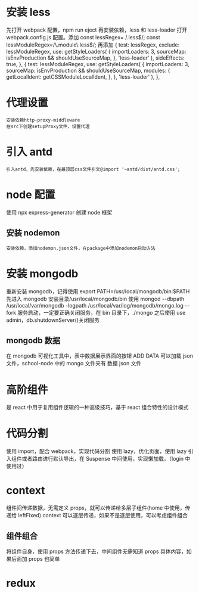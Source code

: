# 安装 less

先打开 webpack 配置，npm run eject
再安装依赖，less 和 less-loader
打开 webpack.config.js 配置。添加
const lessRegex= /\.less$/;
  const lessModuleRegex=/\.module\.less$/;
再添加
{
test: lessRegex,
exclude: lessModuleRegex,
use: getStyleLoaders(
{
importLoaders: 3,
sourceMap: isEnvProduction && shouldUseSourceMap,
},
'less-loader'
),
sideEffects: true,
},
{
test: lessModuleRegex,
use: getStyleLoaders(
{
importLoaders: 3,
sourceMap: isEnvProduction && shouldUseSourceMap,
modules: {
getLocalIdent: getCSSModuleLocalIdent,
},
},
'less-loader'
),
},

# 代理设置

    安装依赖http-proxy-middleware
    在src下创建setupProxy文件，设置代理

# 引入 antd

    引入antd，先安装依赖，在最顶层css文件引文@import '~antd/dist/antd.css';

# node 配置

使用 npx express-generator 创建 node 框架

## 安装 nodemon

    安装依赖，添加nodemon.json文件，在package中添加nodemon启动方法

# 安装 mongodb

重新安装 mongodb，记得使用 export PATH=/usr/local/mongodb/bin:\$PATH
先进入 mongodb 安装目录/usr/local/mongodb/bin 使用
mongod --dbpath /usr/local/var/mongodb -logpath /usr/local/var/log/mongodb/mongo.log --fork
服务启动，一定要正确关闭服务，在 bin 目录下，./mongo 之后使用 use admin，db.shutdownServer()关闭服务

## mongodb 数据

在 mongodb 可视化工具中，表中数据展示界面的按钮 ADD DATA 可以加载 json 文件，school-node 中的 mongo 文件夹有 数据 json 文件

# 高阶组件

是 react 中用于复用组件逻辑的一种高级技巧，基于 react 组合特性的设计模式

# 代码分割

使用 import，配合 webpack，实现代码分割
使用 lazy，优化页面，使用 lazy 引入组件或者路由进行默认导出，在 Suspense 中间使用，实现懒加载，（login 中使用过）

# context

组件间传递数据，无需定义 props，就可以传递给多层子组件(home 中使用，传递给 leftFixed)
context 可以逐层传递，如果不是逐层使用，可以考虑组件组合

## 组件组合

将组件自身，使用 props 方法传递下去，中间组件无需知道 props 具体内容，如果后面加 props 也简单

# redux
